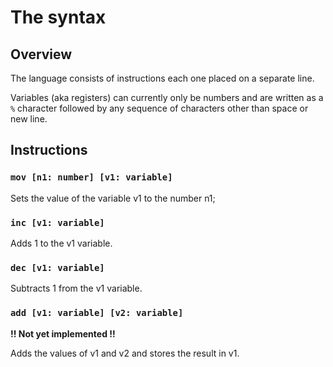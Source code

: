 # The syntax

## Overview

The language consists of instructions each one placed on a separate line.

Variables (aka registers) can currently only be numbers and are written as a `%` character followed by any sequence of characters other than space or new line.

## Instructions

### `mov [n1: number] [v1: variable]`

Sets the value of the variable v1 to the number n1;

### `inc [v1: variable]`

Adds 1 to the v1 variable.

### `dec [v1: variable]`

Subtracts 1 from the v1 variable.

### `add [v1: variable] [v2: variable]`

**!! Not yet implemented !!**

Adds the values of v1 and v2 and stores the result in v1.
